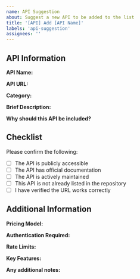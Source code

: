 ```yaml
---
name: API Suggestion
about: Suggest a new API to be added to the list
title: '[API] Add [API Name]'
labels: 'api-suggestion'
assignees: ''
---
```


## API Information

**API Name:** 
<!-- Example: OpenWeatherMap API -->

**API URL:** 
<!-- Example: https://openweathermap.org/api -->

**Category:** 
<!-- Which category should this API be placed in? -->

**Brief Description:** 
<!-- One-line description of what this API does -->

**Why should this API be included?**
<!-- Explain why this API would be valuable to developers -->

## Checklist

Please confirm the following:

- [ ] The API is publicly accessible
- [ ] The API has official documentation
- [ ] The API is actively maintained
- [ ] This API is not already listed in the repository
- [ ] I have verified the URL works correctly

## Additional Information

**Pricing Model:**
<!-- Free, Freemium, Paid, etc. -->

**Authentication Required:**
<!-- API Key, OAuth, None, etc. -->

**Rate Limits:**
<!-- If known, what are the rate limits? -->

**Key Features:**
<!-- List 3-5 main features or capabilities -->

**Any additional notes:**
<!-- Optional: Any other relevant information about this API -->
